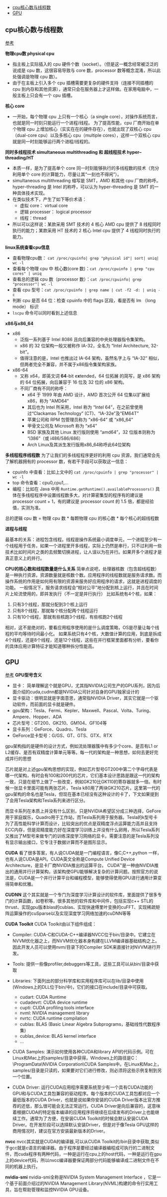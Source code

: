- [cpu核心数与线程数](#cpu核心数与线程数)
- [GPU](#gpu)

## cpu核心数与线程数
[参考](https://zhuanlan.zhihu.com/p/86855590)

**物理cpu数 physical cpu**
- 指主板上实际插入的 cpu 硬件个数（socket）。（但是这一概念经常被泛泛的说成是 cpu 数，这很容易导致与 core 数，processor 数等概念混淆，所以此处强调是物理 cpu 数）。
- 由于在主板上引入多个 cpu 插槽需要更复杂的硬件支持（连接不同插槽的 cpu 到内存和其他资源），通常只会在服务器上才这样做。在家用电脑中，一般主板上只会有一个 cpu 插槽。

**核心 core**
- 一开始，每个物理 cpu 上只有一个核心（a single core），对操作系统而言，也就是同一时刻只能运行一个进程/线程。 为了提高性能，cpu 厂商开始在单个物理 cpu 上增加核心（实实在在的硬件存在），也就出现了双核心 cpu（dual-core cpu）以及多核心 cpu（multiple cores），这样一个双核心 cpu 就是同一时刻能够运行两个进程/线程的。

**同时多线程技术 simultaneous multithreading 和 超线程技术 hyper–threading/HT**
- 本质一样，是为了提高单个 core 同一时刻能够执行的多线程数的技术（充分利用单个 core 的计算能力，尽量让其“一刻也不得闲”）。
- simultaneous multithreading 缩写是 SMT，AMD 和其他 cpu 厂商的称呼。 hyper–threading 是 Intel 的称呼，可以认为 hyper–threading 是 SMT 的一种具体技术实现。
- 在类似技术下，产生了如下等价术语：
  - 虚拟 core： virtual core
  - 逻辑 processer： logical processor
  - 线程：thread
- 所以可以这样说：某款采用 SMT 技术的 4 核心 AMD cpu 提供了 8 线程同时执行的能力；某款采用 HT 技术的 2 核心 Intel cpu 提供了 4 线程同时执行的能力。

**linux系统查看cpu信息**
- 查看物理cpu数： `cat /proc/cpuinfo| grep "physical id"| sort| uniq| wc -l`
- 查看每个物理 cpu 中 核心数(core 数)：`cat /proc/cpuinfo | grep "cpu cores" | uniq`
- 查看总的逻辑 cpu 数（processor 数）：`cat /proc/cpuinfo| grep "processor"| wc -l`
- 查看 cpu 型号：`cat /proc/cpuinfo | grep name | cut -f2 -d: | uniq -c`
- 判断 cpu 是否 64 位：检查 cpuinfo 中的 flags 区段，看是否有 lm （long mode） 标识
- `lscpu` 命令可以同时看到上述信息

**x86与x86_64**
- x86
  - 泛指一系列基于 Intel 8086 且向后兼容的中央处理器指令集架构。
  - x86 的 32 位架构一般又被称作 IA-32，全名为 “Intel Architecture, 32-bit”。
  - 值得注意的是，Intel 也推出过 IA-64 架构，虽然名字上与 “IA-32” 相似，但两者完全不兼容，并不属于x86指令集架构家族。
- x86-64
  - 又称 x64，即英文词 **64**-bit e**x**tended，64 位拓展 的简写，是 x86 架构的 64 位拓展，向后兼容于 16 位及 32 位的 x86 架构。
  - 不同厂商有不同的称呼：
    - x64 于 1999 年由 AMD 设计，AMD 首次公开 64 位集以扩展给 x86，称为 “AMD64”
    - 其后也为 Intel 所采用，Intel 称为 “Intel 64”，在之前曾使用过“Clackamas Technology” (CT)、“IA-32e”及“EM64T”
    - 苹果公司和 RPM 包管理员称为 “x86-64” 或 “x86_64”
    - 甲骨文公司及 Microsoft 称为 “x64”
    - BSD 家族及其他 Linux 发行版则使用 “amd64”，32 位版本则称为 “i386”（或 i486/586/686）
    - Arch Linux及其派生发行版用x86_64称呼此64位架构

**多线程程序线程数**
为了让我们的多线程程序更好的利用 cpu 资源，我们通常会先了解机器拥有的 processor 数，有若干手段可以获取这一信息：
- cpuinfo 中查看：比如上文中的 `cat /proc/cpuinfo | grep "processor" | wc -l`
- top 命令查看：cpu0,cpu1,...
- 编程：比如在 Java 中用 `Runtime.getRuntime().availableProcessors()`
具体在多线程程序中设置线程数多大，对计算密集型的程序有的建议是 processor count + 1，有的建议是 processor count 的 1.5 倍，都是经验值，实测为准。

总的逻辑 cpu 数 = 物理 cpu 数 * 每颗物理 cpu 的核心数 * 每个核心的超线程数

**进程与线程**

最基本的关系：进程包含线程。线程是操作系统最小调度单元，一个进程至少有一个线程用于任务，如果一个进程里开多线程，实际上仍然是串行，只不过利用一些技术比如时间片之类的去频繁切换进程，让人误以为在并行。如果开多个进程才是真正意义上的并行。

**CPU的核心数和线程数量是什么关系**
简单点说吧，处理器核数（包含超线程数）是一种执行资源，资源数量就是核数个数。应用程序的线程数就是服务请求数。而操作系统的作用是如何用有限的资源来服务好应用程序的请求，这就是进程调度的功能。
一般情况下，服务请求线程会“相对公平”地分配到核上运行，并且在时间片上轮流使用的，即并发执行（不一定是并行执行）
比如系统有4个核，如果：
1. 只有3个线程，那就分配到3个核上运行
2. 只有8个线程，那就每个核分配两个线程运行
3. 只有10个线程，那就有些核跑3个线程，有些核跑2个线程

相对，这不是绝对的，要看应用程序使用的是什么调度策略，OS是尽量让每个线程的平均等待时间最小化。
如果系统只有4个核，大数值计算的应用，到底是拆成4个线程，还是8个线程，还是12个线程，这些在并行框架里面都有分析，要看你的具体应用计算特征才能知道哪种拆分性能高。

## GPU
[参考](https://zhuanlan.zhihu.com/p/91334380)
**GPU型号含义**
- 显卡： 简单理解这个就是GPU，尤其指NVIDIA公司生产的GPU系列，因为后面介绍的cuda,cudnn都是NVIDIA公司针对自身的GPU独家设计的
- 显卡驱动：很明显就是字面意思，通常指NVIDIA Driver，其实它就是一个驱动软件，而前面的显卡就是硬件。
- gpu架构：Tesla、Fermi、Kepler、Maxwell、Pascal、Volta、Turing、Ampere、Hopper、ADA
- 芯片型号：GT200、GK210、GM104、GF104等
- 显卡系列：GeForce、Quadro、Tesla
- GeForce显卡型号：G/GS、GT、GTS、GTX、RTX

gpu架构指的是硬件的设计方式，例如流处理器簇中有多少个core、是否有L1 or L2缓存、是否有双精度计算单元等等。每一代的架构是一种思想，如何去更好完成并行的思想

芯片就是对上述gpu架构思想的实现，例如芯片型号GT200中第二个字母代表是哪一代架构，有时会有100和200代的芯片，它们基本设计思路是跟这一代的架构一致，只是在细节上做了一些改变，例如GK210比GK110的寄存器就多一倍。有时候一张显卡里面可能有两张芯片，Tesla k80用了两块GK210芯片。这里第一代的gpu架构的命名也是Tesla，但现在基本已经没有这种设计的卡了，下文如果提到了会用Tesla架构和Tesla系列来进行区分。

而显卡系列在本质上并没有什么区别，只是NVIDIA希望区分成三种选择，GeFore用于家庭娱乐，Quadro用于工作站，而Tesla系列用于服务器。Tesla的k型号卡为了高性能科学计算而设计，比较突出的优点是双精度浮点运算能力高并且支持ECC内存，但是双精度能力好在深度学习训练上并没有什么卵用，所以Tesla系列又推出了M型号来做专门的训练深度学习网络的显卡。需要注意的是Tesla系列没有显示输出接口，它专注于数据计算而不是图形显示。

**CUDA**
看了很多答案，有人说CUDA就是一门编程语言，像C,C++,python 一样，也有人说CUDA是API。CUDA英文全称是Compute Unified Device Architecture，是显卡厂商NVIDIA推出的运算平台。 CUDA™是一种由NVIDIA推出的通用并行计算架构，该架构使GPU能够解决复杂的计算问题。按照官方的说法是，CUDA是一个并行计算平台和编程模型，能够使得使用GPU进行通用计算变得简单和优雅。

**CUDNN**
这个其实就是一个专门为深度学习计算设计的软件库，里面提供了很多专门的计算函数，如卷积等。很多其他的软件库和中间件，包括实现c++ STL的thrust、实现gpu版本blas的cublas、实现快速傅里叶变换的cuFFT、实现稀疏矩阵运算操作的cuSparse以及实现深度学习网络加速的cuDNN等等

**CUDA Toolkit**
CUDA Toolkit由以下组件组成：
- Compiler: CUDA-C和CUDA-C++编译器NVCC位于bin/目录中。它建立在NVVM优化器之上，而NVVM优化器本身构建在LLVM编译器基础结构之上。因此开发人员可以使用nvm/目录下的Compiler SDK来直接针对NVVM进行开发。
- Tools: 提供一些像profiler,debuggers等工具，这些工具可以从bin/目录中获取
- Libraries: 下面列出的部分科学库和实用程序库可以在lib/目录中使用(Windows上的DLL位于bin/中)，它们的接口在include/目录中可获取。
  - cudart: CUDA Runtime
  - cudadevrt: CUDA device runtime
  - cupti: CUDA profiling tools interface
  - nvml: NVIDIA management library
  - nvrtc: CUDA runtime compilation
  - cublas: BLAS (Basic Linear Algebra Subprograms，基础线性代数程序集)
  - cublas_device: BLAS kernel interface
  - ...

- CUDA Samples: 演示如何使用各种CUDA和library API的代码示例。可在Linux和Mac上的samples/目录中获得，Windows上的路径是C：\ProgramData\NVIDIA Corporation\CUDA Samples中。在Linux和Mac上，samples/目录是只读的，如果要对它们进行修改，则必须将这些示例复制到另一个位置。
- CUDA Driver: 运行CUDA应用程序需要系统至少有一个具有CUDA功能的GPU和与CUDA工具包兼容的驱动程序。每个版本的CUDA工具包都对应一个最低版本的CUDA Driver，也就是说如果你安装的CUDA Driver版本比官方推荐的还低，那么很可能会无法正常运行。CUDA Driver是向后兼容的，这意味着根据CUDA的特定版本编译的应用程序将继续在后续发布的Driver上也能继续工作。通常为了方便，在安装CUDA Toolkit的时候会默认安装CUDA Driver。在开发阶段可以选择默认安装Driver，但是对于像Tesla GPU这样的商用情况时，建议在官方安装最新版本的Driver。

**nvcc**
nvcc其实就是CUDA的编译器,可以从CUDA Toolkit的/bin目录中获取,类似于gcc就是c语言的编译器。由于程序是要经过编译器编程成可执行的二进制文件，而cuda程序有两种代码，一种是运行在cpu上的host代码，一种是运行在gpu上的device代码，所以nvcc编译器要保证两部分代码能够编译成二进制文件在不同的机器上执行。

**nvidia-smi**
nvidia-smi全称是NVIDIA System Management Interface ，它是一个基于前面介绍过的NVIDIA Management Library(NVML)构建的命令行实用工具，旨在帮助管理和监控NVIDIA GPU设备。